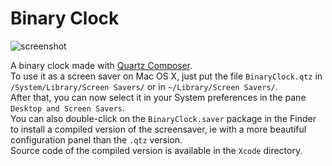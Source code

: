 # Binary Clock

![screenshot](mageekguy.github.com/BinaryClock/screenshot.jpg)

A binary clock made with [Quartz Composer](https://developer.apple.com/technologies/mac/graphics-and-animation.html).  
To use it as a screen saver on Mac OS X, just put the file `BinaryClock.qtz` in `/System/Library/Screen Savers/` or in `~/Library/Screen Savers/`.  
After that, you can now select it in your System preferences in the pane `Desktop and Screen Savers`.  
You can also double-click on the `BinaryClock.saver` package in the Finder to install a compiled version of the screensaver, ie with a more beautiful configuration panel than the `.qtz` version.  
Source code of the compiled version is available in the `Xcode` directory.
